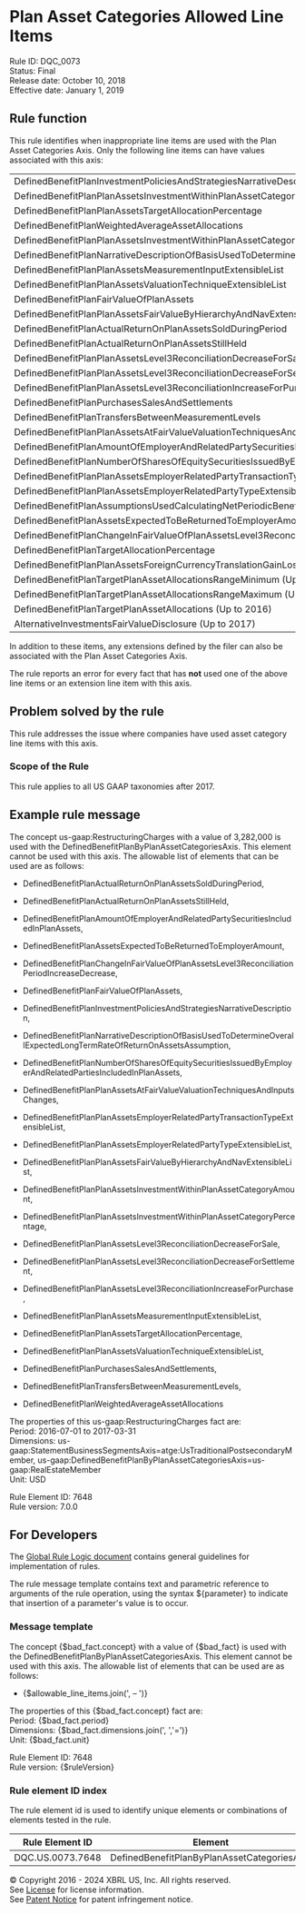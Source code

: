 # Plan Asset Categories Allowed Line Items
Rule ID: DQC_0073  
Status: Final  
Release date: October 10, 2018  
Effective date: January 1, 2019 

## Rule function 
This rule identifies when inappropriate line items are used with the Plan Asset Categories Axis.  Only the following line items can have values associated with this axis:

||
| ----- |
|DefinedBenefitPlanInvestmentPoliciesAndStrategiesNarrativeDescription|
|DefinedBenefitPlanPlanAssetsInvestmentWithinPlanAssetCategoryPercentage|
|DefinedBenefitPlanPlanAssetsTargetAllocationPercentage|
|DefinedBenefitPlanWeightedAverageAssetAllocations|
|DefinedBenefitPlanPlanAssetsInvestmentWithinPlanAssetCategoryAmount|
|DefinedBenefitPlanNarrativeDescriptionOfBasisUsedToDetermineOverallExpectedLongTermRateOfReturnOnAssetsAssumption|
|DefinedBenefitPlanPlanAssetsMeasurementInputExtensibleList|
|DefinedBenefitPlanPlanAssetsValuationTechniqueExtensibleList|
|DefinedBenefitPlanFairValueOfPlanAssets|
|DefinedBenefitPlanPlanAssetsFairValueByHierarchyAndNavExtensibleList|
|DefinedBenefitPlanActualReturnOnPlanAssetsSoldDuringPeriod|
|DefinedBenefitPlanActualReturnOnPlanAssetsStillHeld|
|DefinedBenefitPlanPlanAssetsLevel3ReconciliationDecreaseForSale|
|DefinedBenefitPlanPlanAssetsLevel3ReconciliationDecreaseForSettlement|
|DefinedBenefitPlanPlanAssetsLevel3ReconciliationIncreaseForPurchase|
|DefinedBenefitPlanPurchasesSalesAndSettlements|
|DefinedBenefitPlanTransfersBetweenMeasurementLevels|
|DefinedBenefitPlanPlanAssetsAtFairValueValuationTechniquesAndInputsChanges|
|DefinedBenefitPlanAmountOfEmployerAndRelatedPartySecuritiesIncludedInPlanAssets|
|DefinedBenefitPlanNumberOfSharesOfEquitySecuritiesIssuedByEmployerAndRelatedPartiesIncludedInPlanAssets|
|DefinedBenefitPlanPlanAssetsEmployerRelatedPartyTransactionTypeExtensibleList|
|DefinedBenefitPlanPlanAssetsEmployerRelatedPartyTypeExtensibleList|
|DefinedBenefitPlanAssumptionsUsedCalculatingNetPeriodicBenefitCostExpectedLongTermReturnOnAssets|
|DefinedBenefitPlanAssetsExpectedToBeReturnedToEmployerAmount|
|DefinedBenefitPlanChangeInFairValueOfPlanAssetsLevel3ReconciliationPeriodIncreaseDecrease|
|DefinedBenefitPlanTargetAllocationPercentage|
|DefinedBenefitPlanPlanAssetsForeignCurrencyTranslationGainLoss|
|DefinedBenefitPlanTargetPlanAssetAllocationsRangeMinimum (Up to 2016)|
|DefinedBenefitPlanTargetPlanAssetAllocationsRangeMaximum  (Up to 2016)|
|DefinedBenefitPlanTargetPlanAssetAllocations  (Up to 2016)|
|AlternativeInvestmentsFairValueDisclosure (Up to 2017)|

In addition to these items, any extensions defined by the filer can also be associated with the Plan Asset Categories Axis. 

The rule reports an error for every fact that has **not** used one of the above line items or an extension line item with this axis.  

## Problem solved by the rule
This rule addresses the issue where companies have used asset category line items with this axis.  

### Scope of the Rule
This rule applies to all US GAAP taxonomies after 2017.  

## Example rule message
The concept us-gaap:RestructuringCharges with a value of 3,282,000 is used with the DefinedBenefitPlanByPlanAssetCategoriesAxis. This element cannot be used with this axis. The allowable list of elements that can be used are as follows:

- DefinedBenefitPlanActualReturnOnPlanAssetsSoldDuringPeriod,

- DefinedBenefitPlanActualReturnOnPlanAssetsStillHeld,

- DefinedBenefitPlanAmountOfEmployerAndRelatedPartySecuritiesIncludedInPlanAssets,

- DefinedBenefitPlanAssetsExpectedToBeReturnedToEmployerAmount,

- DefinedBenefitPlanChangeInFairValueOfPlanAssetsLevel3ReconciliationPeriodIncreaseDecrease,

- DefinedBenefitPlanFairValueOfPlanAssets,

- DefinedBenefitPlanInvestmentPoliciesAndStrategiesNarrativeDescription,

- DefinedBenefitPlanNarrativeDescriptionOfBasisUsedToDetermineOverallExpectedLongTermRateOfReturnOnAssetsAssumption,

- DefinedBenefitPlanNumberOfSharesOfEquitySecuritiesIssuedByEmployerAndRelatedPartiesIncludedInPlanAssets,

- DefinedBenefitPlanPlanAssetsAtFairValueValuationTechniquesAndInputsChanges,

- DefinedBenefitPlanPlanAssetsEmployerRelatedPartyTransactionTypeExtensibleList,

- DefinedBenefitPlanPlanAssetsEmployerRelatedPartyTypeExtensibleList,

- DefinedBenefitPlanPlanAssetsFairValueByHierarchyAndNavExtensibleList,

- DefinedBenefitPlanPlanAssetsInvestmentWithinPlanAssetCategoryAmount,

- DefinedBenefitPlanPlanAssetsInvestmentWithinPlanAssetCategoryPercentage,

- DefinedBenefitPlanPlanAssetsLevel3ReconciliationDecreaseForSale,

- DefinedBenefitPlanPlanAssetsLevel3ReconciliationDecreaseForSettlement,

- DefinedBenefitPlanPlanAssetsLevel3ReconciliationIncreaseForPurchase,

- DefinedBenefitPlanPlanAssetsMeasurementInputExtensibleList,

- DefinedBenefitPlanPlanAssetsTargetAllocationPercentage,

- DefinedBenefitPlanPlanAssetsValuationTechniqueExtensibleList,

- DefinedBenefitPlanPurchasesSalesAndSettlements,

- DefinedBenefitPlanTransfersBetweenMeasurementLevels,

- DefinedBenefitPlanWeightedAverageAssetAllocations

The properties of this us-gaap:RestructuringCharges fact are:  
Period: 2016-07-01 to 2017-03-31  
Dimensions: us-gaap:StatementBusinessSegmentsAxis=atge:UsTraditionalPostsecondaryMember, us-gaap:DefinedBenefitPlanByPlanAssetCategoriesAxis=us-gaap:RealEstateMember  
Unit: USD

Rule Element ID: 7648  
Rule version: 7.0.0

## For Developers
The [Global Rule Logic document](https://github.com/DataQualityCommittee/dqc_us_rules/blob/master/docs/GlobalRuleLogic.md) contains general guidelines for implementation of rules.  

The rule message template contains text and parametric reference to arguments of the rule operation, using the syntax ${parameter} to indicate that insertion of a parameter's value is to occur.  

### Message template
The concept {$bad_fact.concept} with a value of {$bad_fact} is used with the DefinedBenefitPlanByPlanAssetCategoriesAxis. This element cannot be used with this axis. The allowable list of elements that can be used are as follows:

- {$allowable_line_items.join(',
– ')}

The properties of this {$bad_fact.concept} fact are:  
Period: {$bad_fact.period}  
Dimensions: {$bad_fact.dimensions.join(', ','=')}  
Unit: {$bad_fact.unit}

Rule Element ID: 7648  
Rule version: {$ruleVersion}

### Rule element ID index 
The rule element id is used to identify unique elements or combinations of elements tested in the rule. 

|Rule Element ID|Element|
|--------|--------|
|DQC.US.0073.7648|DefinedBenefitPlanByPlanAssetCategoriesAxis|

© Copyright 2016 - 2024 XBRL US, Inc. All rights reserved.   
See [License](https://xbrl.us/dqc-license) for license information.  
See [Patent Notice](https://xbrl.us/dqc-patent) for patent infringement notice.  
